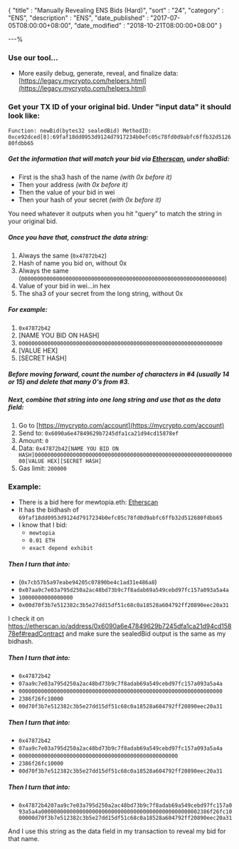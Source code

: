 {
"title"       : "Manually Revealing ENS Bids (Hard)",
"sort"        : "24",
"category"    : "ENS",
"description" : "ENS",
"date_published" : "2017-07-05T08:00:00+08:00",
"date_modified"  : "2018-10-21T08:00:00+08:00"
}

---%

### Use our tool...

*  More easily debug, generate, reveal, and finalize data: [https://legacy.mycrypto.com/helpers.html](https://legacy.mycrypto.com/helpers.html)

### Get your TX ID of your original bid. Under "input data" it should look like:

`Function: newBid(bytes32 sealedBid) MethodID: 0xce92dced[0]:69faf18dd0953d9124d7917234b0efc05c78fd0d9abfc6ffb32d512680fdbb65`

##### Get the information that will match your bid via [Etherscan](https://etherscan.io/address/0x6090a6e47849629b7245dfa1ca21d94cd15878ef#readContract), under shaBid:

*   First is the sha3 hash of the name _(with 0x before it)_
*   Then your address _(with 0x before it)_
*   Then the value of your bid in wei
*   Then your hash of your secret _(with 0x before it)_

You need whatever it outputs when you hit "query" to match the string in your original bid.

##### Once you have that, construct the data string:

1.  Always the same (`0x47872b42`)
2.  Hash of name you bid on, without 0x
3.  Always the same (`0000000000000000000000000000000000000000000000000000000000000000`)
4.  Value of your bid in wei...in hex
5.  The sha3 of your secret from the long string, without 0x

##### For example:

1.  `0x47872b42`
2.  [NAME YOU BID ON HASH]
3.  `0000000000000000000000000000000000000000000000000000000000000000`
4.  [VALUE HEX]
5.  [SECRET HASH]

##### Before moving forward, count the number of characters in #4 (usually 14 or 15) and delete that many 0's from #3.

##### Next, combine that string into one long string and use that as the data field:

1.  Go to [https://mycrypto.com/account](https://mycrypto.com/account)
2.  Send to: `0x6090a6e47849629b7245dfa1ca21d94cd15878ef`
3.  Amount: `0`
4.  Data: `0x47872b42[NAME YOU BID ON HASH]0000000000000000000000000000000000000000000000000000000000000000[VALUE HEX][SECRET HASH]`
5.  Gas limit: `200000`

### Example:

*   There is a bid here for mewtopia.eth: [Etherscan](https://etherscan.io/tx/0x1c741eb4fe698d5429027fdd6a9d7d87638f27ae0663b43e1f06ef141270dc0f)
*   It has the bidhash of `69faf18dd0953d9124d7917234b0efc05c78fd0d9abfc6ffb32d512680fdbb65`
*   I know that I bid:
    *   `mewtopia`
    *   `0.01 ETH`
    *   `exact depend exhibit`

##### Then I turn that into:

*   (`0x7cb57b5a97eabe94205c07890be4c1ad31e486a8`)
*   `0x07aa9c7e03a795d250a2ac48bd73b9c7f8adab69a549cebd97fc157a093a5a4a`
*   `10000000000000000`
*   `0x00d70f3b7e512382c3b5e27dd15df51c68c0a18528a604792ff20890eec20a31`

I check it on https://etherscan.io/address/0x6090a6e47849629b7245dfa1ca21d94cd15878ef#readContract and make sure the sealedBid output is the same as my bidhash.

##### Then I turn that into:

*   `0x47872b42`
*   `07aa9c7e03a795d250a2ac48bd73b9c7f8adab69a549cebd97fc157a093a5a4a`
*   `0000000000000000000000000000000000000000000000000000000000000000`
*   `2386f26fc10000`
*   `00d70f3b7e512382c3b5e27dd15df51c68c0a18528a604792ff20890eec20a31`

##### Then I turn that into:

*   `0x47872b42`
*   `07aa9c7e03a795d250a2ac48bd73b9c7f8adab69a549cebd97fc157a093a5a4a`
*   `00000000000000000000000000000000000000000000000000`
*   `2386f26fc10000`
*   `00d70f3b7e512382c3b5e27dd15df51c68c0a18528a604792ff20890eec20a31`

##### Then I turn that into:

*   `0x47872b4207aa9c7e03a795d250a2ac48bd73b9c7f8adab69a549cebd97fc157a093a5a4a00000000000000000000000000000000000000000000000002386f26fc1000000d70f3b7e512382c3b5e27dd15df51c68c0a18528a604792ff20890eec20a31`

And I use this string as the data field in my transaction to reveal my bid for that name.
